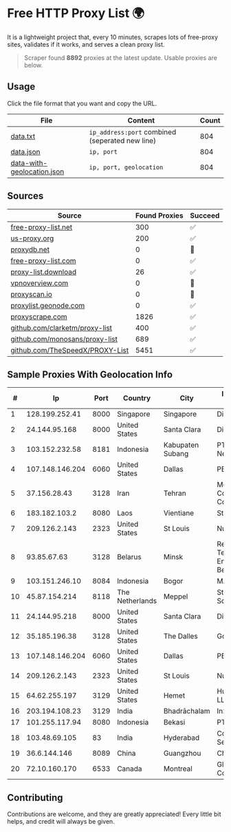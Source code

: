 
# Free HTTP Proxy List 🌍

It is a lightweight project that, every 10 minutes, scrapes lots of free-proxy sites, validates if it works, and serves a clean proxy list.


> Scraper found **8892** proxies at the latest update. Usable proxies are below.

## Usage

Click the file format that you want and copy the URL.


|File|Content|Count|
|----|-------|-----|
|[data.txt](https://raw.githubusercontent.com/themiralay/Proxy-List-World/master/data.txt)|`ip_address:port` combined (seperated new line)|804|
|[data.json](https://raw.githubusercontent.com/themiralay/Proxy-List-World/master/data.json)|`ip, port`|804|
|[data-with-geolocation.json](https://raw.githubusercontent.com/themiralay/Proxy-List-World/master/data-with-geolocation.json)|`ip, port, geolocation`|804|

## Sources

|Source|Found Proxies|Succeed|
|------|-------------|-------|
|[free-proxy-list.net](https://free-proxy-list.net)|300|✅|
|[us-proxy.org](https://www.us-proxy.org)|200|✅|
|[proxydb.net](http://proxydb.net)|0|🚫|
|[free-proxy-list.com](https://free-proxy-list.com/?page=&port=&type%5B%5D=http&type%5B%5D=https&up_time=0&search=Search)|0|✅|
|[proxy-list.download](https://www.proxy-list.download/HTTP)|26|✅|
|[vpnoverview.com](https://vpnoverview.com/privacy/anonymous-browsing/free-proxy-servers)|0|🚫|
|[proxyscan.io](https://www.proxyscan.io)|0|🚫|
|[proxylist.geonode.com](https://proxylist.geonode.com/api/proxy-list?limit=300&page=1&sort_by=lastChecked&sort_type=desc&protocols=http,https)|0|✅|
|[proxyscrape.com](https://api.proxyscrape.com/v2/?request=displayproxies&protocol=http&timeout=10000&country=all&ssl=all&anonymity=all)|1826|✅|
|[github.com/clarketm/proxy-list](https://raw.githubusercontent.com/clarketm/proxy-list/master/proxy-list-raw.txt)|400|✅|
|[github.com/monosans/proxy-list](https://raw.githubusercontent.com/monosans/proxy-list/main/proxies/http.txt)|689|✅|
|[github.com/TheSpeedX/PROXY-List](https://raw.githubusercontent.com/TheSpeedX/PROXY-List/master/http.txt)|5451|✅|


## Sample Proxies With Geolocation Info

|#|Ip|Port|Country|City|Internet Service Provider|
|-|--|----|-------|----|-------------------------|
|1|128.199.252.41|8000|Singapore|Singapore|DigitalOcean, LLC|
|2|24.144.95.168|8000|United States|Santa Clara|DigitalOcean, LLC|
|3|103.152.232.58|8181|Indonesia|Kabupaten Subang|PT Kingpolah Network Solutions|
|4|107.148.146.204|6060|United States|Dallas|PEG TECH INC|
|5|37.156.28.43|3128|Iran|Tehran|Mobin Net Communication Company|
|6|183.182.103.2|8080|Laos|Vientiane|Star Telecom|
|7|209.126.2.143|2323|United States|St Louis|Nubes, LLC|
|8|93.85.67.63|3128|Belarus|Minsk|Republican Unitary Telecommunication Enterprise Beltelecom|
|9|103.151.246.10|8084|Indonesia|Bogor|MANAKARRANET|
|10|45.87.154.214|8118|The Netherlands|Meppel|Stark Industries Solutions LTD|
|11|24.144.95.218|8000|United States|Santa Clara|DigitalOcean, LLC|
|12|35.185.196.38|3128|United States|The Dalles|Google LLC|
|13|107.148.146.204|6060|United States|Dallas|PEG TECH INC|
|14|209.126.2.143|2323|United States|St Louis|Nubes, LLC|
|15|64.62.255.197|3129|United States|Hemet|Hurricane Electric LLC|
|16|203.194.108.23|3129|India|Bhadrāchalam|In2cable|
|17|101.255.117.94|8080|Indonesia|Bekasi|PT Remala Abadi|
|18|103.48.69.105|83|India|Hyderabad|Country Online Services PVT LTD|
|19|36.6.144.146|8089|China|Guangzhou|Chinanet|
|20|72.10.160.170|6533|Canada|Montreal|GloboTech Communications|



## Contributing

Contributions are welcome, and they are greatly appreciated! Every
little bit helps, and credit will always be given.

